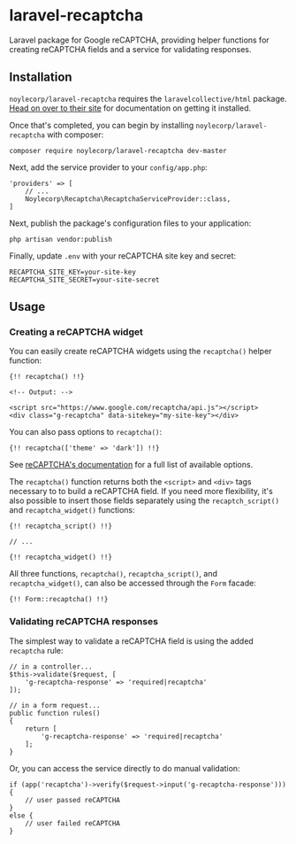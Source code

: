 # laravel-recaptcha

Laravel package for Google reCAPTCHA, providing helper functions for creating reCAPTCHA fields and a service for validating responses.

## Installation

`noylecorp/laravel-recaptcha` requires the `laravelcollective/html` package. [Head on over to their site](http://laravelcollective.com/docs/5.1/html) for documentation on getting it installed.

Once that's completed, you can begin by installing `noylecorp/laravel-recaptcha` with composer:

    composer require noylecorp/laravel-recaptcha dev-master

Next, add the service provider to your `config/app.php`:

    'providers' => [
        // ...
        Noylecorp\Recaptcha\RecaptchaServiceProvider::class,
    ]

Next, publish the package's configuration files to your application:

    php artisan vendor:publish

Finally, update `.env` with your reCAPTCHA site key and secret:

    RECAPTCHA_SITE_KEY=your-site-key
    RECAPTCHA_SITE_SECRET=your-site-secret

## Usage

### Creating a reCAPTCHA widget

You can easily create reCAPTCHA widgets using the `recaptcha()` helper function:

    {!! recaptcha() !!}

    <!-- Output: -->

    <script src="https://www.google.com/recaptcha/api.js"></script>
    <div class="g-recaptcha" data-sitekey="my-site-key"></div>

You can also pass options to `recaptcha()`:

    {!! recaptcha(['theme' => 'dark']) !!}

See [reCAPTCHA's documentation](https://developers.google.com/recaptcha/docs/display#render_param) for a full list of available options.

The `recaptcha()` function returns both the `<script>` and `<div>` tags necessary to to build a reCAPTCHA field. If you need more flexibility, it's also possible to insert those fields separately using the `recaptch_script()` and `recaptcha_widget()` functions:

    {!! recaptcha_script() !!}

    // ...

    {!! recaptcha_widget() !!}

All three functions, `recaptcha()`, `recaptcha_script()`, and `recaptcha_widget()`, can also be accessed through the `Form` facade:

    {!! Form::recaptcha() !!}

### Validating reCAPTCHA responses

The simplest way to validate a reCAPTCHA field is using the added `recaptcha` rule:

    // in a controller...
    $this->validate($request, [
        'g-recaptcha-response' => 'required|recaptcha'
    ]);

    // in a form request...
    public function rules()
    {
        return [
            'g-recaptcha-response' => 'required|recaptcha'
        ];
    }

Or, you can access the service directly to do manual validation:

    if (app('recaptcha')->verify($request->input('g-recaptcha-response'))) {
        // user passed reCAPTCHA
    }
    else {
        // user failed reCAPTCHA
    }
